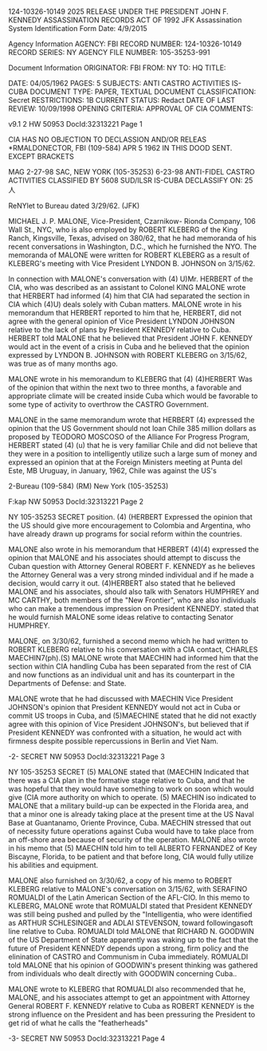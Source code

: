 124-10326-10149 2025 RELEASE UNDER THE PRESIDENT JOHN F. KENNEDY ASSASSINATION RECORDS ACT OF 1992
JFK Assassination System
Identification Form
Date: 4/9/2015

Agency Information
AGENCY: FBI
RECORD NUMBER: 124-10326-10149
RECORD SERIES: NY
AGENCY FILE NUMBER: 105-35253-991

Document Information
ORIGINATOR: FBI
FROM: NY
TO: HQ
TITLE:

DATE: 04/05/1962
PAGES: 5
SUBJECTS: ANTI CASTRO ACTIVITIES IS-CUBA
DOCUMENT TYPE: PAPER, TEXTUAL DOCUMENT
CLASSIFICATION: Secret
RESTRICTIONS: 1B
CURRENT STATUS: Redact
DATE OF LAST REVIEW: 10/09/1998
OPENING CRITERIA: APPROVAL OF CIA
COMMENTS:

v9.1 2
HW 50953 DocId:32313221 Page 1

CIA HAS NO OBJECTION TO
DECLASSION AND/OR
RELEAS
*RMALDONECTOR, FBI (109-584) APR 5 1962
IN THIS DOOD SENT. EXCEPT BRACKETS

MAG 2-27-98
SAC, NEW YORK (105-35253) 6-23-98
ANTI-FIDEL CASTRO ACTIVITIES CLASSIFIED BY 5608 SUD/ILSR
IS-CUBA DECLASSIFY ON: 25人

ReNYlet to Bureau dated 3/29/62. (JFK)

MICHAEL J. P. MALONE, Vice-President, Czarnikow-
Rionda Company, 106 Wall St., NYC, who is also employed
by ROBERT KLEBERG of the King Ranch, Kingsville, Texas,
advised on 380/62, that he had memoranda of his recent
conversations in Washington, D.C., which he furnished
the NYO. The memoranda of MALONE were written for
ROBERT KLEBERG as a result of KLEBERG's meeting with
Vice President LYNDON B. JOHNSON on 3/15/62.

In connection with MALONE's conversation with
(4) U)Mr. HERBERT of the CIA, who was described as an assistant
to Colonel KING MALONE wrote that HERBERT had informed
(4)
him that CIA had separated the section in CIA which (4)U)
deals solely with Cuban matters. MALONE wrote in his
memorandum that HERBERT reported to him that he, HERBERT, did
not agree with the general opinion of Vice President
LYNDON JOHNSON relative to the lack of plans by President
KENNEDY relative to Cuba. HERBERT told MALONE that he
believed that President JOHN F. KENNEDY would act in the
event of a crisis in Cuba and he believed that the
opinion expressed by LYNDON B. JOHNSON with ROBERT KLEBERG
on 3/15/62, was true as of many months ago.

MALONE wrote in his memorandum to KLEBERG that
(4) (4)HERBERT Was of the opinion that within the next two to
three months, a favorable and appropriate climate will
be created inside Cuba which would be favorable to some
type of activity to overthrow the CASTRO Government.

MALONE in the same memorandum wrote that HERBERT
(4) expressed the opinion that the US Government should not
loan Chile 385 million dollars as proposed by TEODORO
MOSCOSO of the Alliance For Progress Program, HERBERT stated (4) (u)
that he is very familiar Chile and did not believe
that they were in a position to intelligently utilize
such a large sum of money and expressed an opinion that
at the Foreign Ministers meeting at Punta del Este,
MB Uruguay, in January, 1962, Chile was against the US's

2-Bureau (109-584) (RM)
New York (105-35253)

F:kap
NW 50953 DocId:32313221 Page 2

NY 105-35253
SECRET
position. (4)
(HERBERT Expressed the opinion that the US
should give more encouragement to Colombia and Argentina,
who have already drawn up programs for social reform
within the countries.

MALONE also wrote in his memorandum that HERBERT (4)(4)
expressed the opinion that MALONE and his associates
should attempt to discuss the Cuban question with Attorney
General ROBERT F. KENNEDY as he believes the Attorney
General was a very strong minded individual and if he
made a decision, would carry it out. (4)HERBERT also stated
that he believed MALONE and his associates, should also
talk with Senators HUMPHREY and MC CARTHY, both members
of the "New Frontier", who are also individuals who can
make a tremendous impression on President KENNEDY.
stated that he would furnish MALONE some ideas relative
to contacting Senator HUMPHREY.

MALONE, on 3/30/62, furnished a second memo
which he had written to ROBERT KLEBERG relative to his
conversation with a CIA contact, CHARLES MAECHIN7(ph).(S)
MALONE wrote that MAECHIN had informed him that the
section within CIA handling Cuba has been separated
from the rest of CIA and now functions as an individual
unit and has its counterpart in the Departments of Defense:
and State.

MALONE wrote that he had discussed with MAECHIN
Vice President JOHNSON's opinion that President KENNEDY
would not act in Cuba or commit US troops in Cuba, and
(5)MAECHINE stated that he did not exactly agree with this
opinion of Vice President JOHNSON's, but believed that
if President KENNEDY was confronted with a situation, he
would act with firmness despite possible repercussions
in Berlin and Viet Nam.

-2-
SECRET
NW 50953 DocId:32313221 Page 3

NY 105-35253
SECRET
(5) MALONE stated that (MAECHIN Indicated that there
was a CIA plan in the formative stage relative to Cuba,
and that he was hopeful that they would have something
to work on soon which would give (CIA more authority on
which to operate. (5) MAECHIN iso indicated to MALONE
that a military build-up can be expected in the Florida
area, and that a minor one is already taking place at
the present time at the US Naval Base at Guantanamo,
Oriente Province, Cuba. MAECHIN stressed that out of
necessity future operations against Cuba would have to
take place from an off-shore area because of security
of the operation. MALONE also wrote in his memo that
(5) MAECHIN told him to tell ALBERTO FERNANDEZ of Key Biscayne,
Florida, to be patient and that before long, CIA would
fully utilize his abilities and equipment.

MALONE also furnished on 3/30/62, a copy of his
memo to ROBERT KLEBERG relative to MALONE's conversation
on 3/15/62, with SERAFINO ROMUALDI of the Latin American
Section of the AFL-CIO. In this memo to KLEBERG, MALONE
wrote that ROMUALDI stated that President KENNEDY was
still being pushed and pulled by the "Intelligentia, who
were identified as ARTHUR SCHLESINGER and ADLAI STEVENSON,
toward followingasoft line relative to Cuba. ROMUALDI told
MALONE that RICHARD N. GOODWIN of the US Department of
State apparently was waking up to the fact that the
future of President KENNEDY depends upon a strong, firm
policy and the elinination of CASTRO and Communism in
Cuba immediately. ROMUALDI told MALONE that his opinion
of GOODWIN's present thinking was gathered from individuals
who dealt directly with GOODWIN concerning Cuba..

MALONE wrote to KLEBERG that ROMUALDI also
recommended that he, MALONE, and his associates attempt
to get an appointment with Attorney General ROBERT F.
KENNEDY relative to Cuba as ROBERT KENNEDY is the strong
influence on the President and has been pressuring the
President to get rid of what he calls the "featherheads"

-3-
SECRET
NW 50953 DocId:32313221 Page 4
